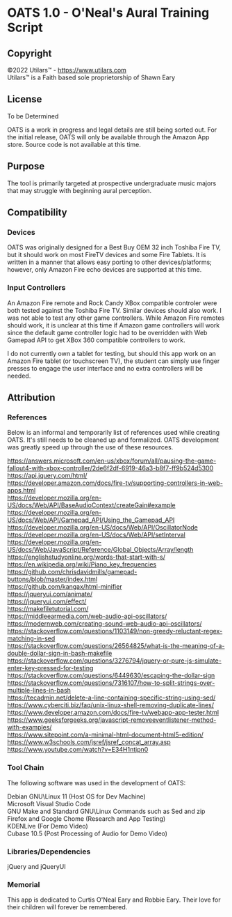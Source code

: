 # OATS 1.0 - O'Neal's Aural Training Script
## Copyright
©2022 Utilars™ - https://www.utilars.com \
Utilars™ is a Faith based sole proprietorship of Shawn Eary

## License
To be Determined

OATS is a work in progress and legal details are still being sorted out. For the initial release, OATS will only be available through the Amazon App store. Source code is not available at this time.

## Purpose
The tool is primarily targeted at prospective undergraduate music majors that may struggle with beginning aural perception.

## Compatibility
### Devices
OATS was originally designed for a Best Buy OEM 32 inch Toshiba Fire TV, but it should work on most FireTV devices and some Fire Tablets. It is written in a manner that allows easy porting to other devices/platforms; however, only Amazon Fire echo devices are supported at this time.

### Input Controllers
An Amazon Fire remote and Rock Candy XBox compatible controler were both tested against the Toshiba Fire TV. Similar devices should also work. I was not able to test any other game controllers. While Amazon Fire remotes should work, it is unclear at this time if Amazon game controllers will work since the default game controller logic had to be overridden with Web Gamepad API to get XBox 360 compatible controllers to work. 

I do not currently own a tablet for testing, but should this app work on an Amazon Fire tablet (or touchscreen TV), the student can simply use finger presses to engage the user interface and no extra controllers will be needed.

## Attribution
### References
Below is an informal and temporarily list of references used while creating OATS. It's still needs to be cleaned up and formalized. OATS development was greatly speed up through the use of these resources.

https://answers.microsoft.com/en-us/xbox/forum/all/pausing-the-game-fallout4-with-xbox-controller/2de6f2df-6919-46a3-b8f7-ff9b524d5300 \
https://api.jquery.com/html/ \
https://developer.amazon.com/docs/fire-tv/supporting-controllers-in-web-apps.html \
https://developer.mozilla.org/en-US/docs/Web/API/BaseAudioContext/createGain#example \
https://developer.mozilla.org/en-US/docs/Web/API/Gamepad_API/Using_the_Gamepad_API \
https://developer.mozilla.org/en-US/docs/Web/API/OscillatorNode \
https://developer.mozilla.org/en-US/docs/Web/API/setInterval \
https://developer.mozilla.org/en-US/docs/Web/JavaScript/Reference/Global_Objects/Array/length \
https://englishstudyonline.org/words-that-start-with-s/ \
https://en.wikipedia.org/wiki/Piano_key_frequencies \
https://github.com/chrisdavidmills/gamepad-buttons/blob/master/index.html \
https://github.com/kangax/html-minifier \
https://jqueryui.com/animate/ \
https://jqueryui.com/effect/ \
https://makefiletutorial.com/ \
https://middleearmedia.com/web-audio-api-oscillators/ \
https://modernweb.com/creating-sound-web-audio-api-oscillators/ \
https://stackoverflow.com/questions/1103149/non-greedy-reluctant-regex-matching-in-sed \
https://stackoverflow.com/questions/26564825/what-is-the-meaning-of-a-double-dollar-sign-in-bash-makefile \
https://stackoverflow.com/questions/3276794/jquery-or-pure-js-simulate-enter-key-pressed-for-testing \
https://stackoverflow.com/questions/6449630/escaping-the-dollar-sign \
https://stackoverflow.com/questions/7316107/how-to-split-strings-over-multiple-lines-in-bash \
https://tecadmin.net/delete-a-line-containing-specific-string-using-sed/ \
https://www.cyberciti.biz/faq/unix-linux-shell-removing-duplicate-lines/ \
https://www.developer.amazon.com/docs/fire-tv/webapp-app-tester.html \
https://www.geeksforgeeks.org/javascript-removeeventlistener-method-with-examples/ \
https://www.sitepoint.com/a-minimal-html-document-html5-edition/ \
https://www.w3schools.com/jsref/jsref_concat_array.asp \
https://www.youtube.com/watch?v=E34H1ntipn0

### Tool Chain
The following software was used in the development of OATS: 

Debian GNU\Linux 11 (Host OS for Dev Machine)\
Microsoft Visual Studio Code\
GNU Make and Standard GNU\Linux Commands such as Sed and zip\
Firefox and Google Chome (Research and App Testing)\
KDENLive (For Demo Video)\
Cubase 10.5 (Post Processing of Audio for Demo Video)

### Libraries/Dependencies
jQuery and jQueryUI
### Memorial
This app is dedicated to Curtis O'Neal Eary and Robbie Eary. Their love for their children will forever be remembered.
